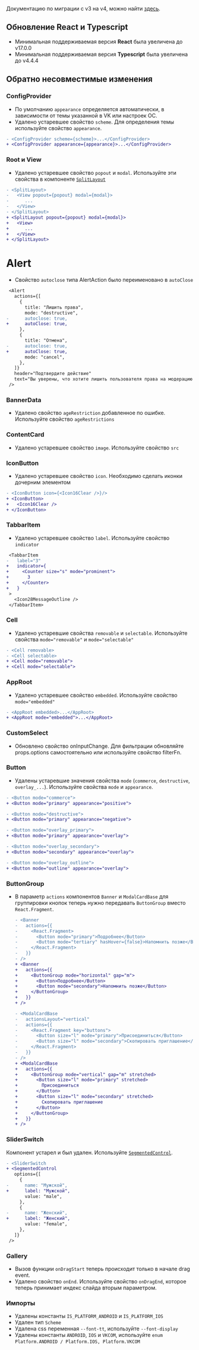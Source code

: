 Документацию по миграции c v3 на v4, можно найти [здесь](https://github.com/VKCOM/VKUI/releases/tag/v4.0.0).

## Обновление React и Typescript

- Минимальная поддерживаемая версия **React** была увеличена до v17.0.0
- Минимальная поддерживаемая версия **Typescript** была увеличена до v4.4.4

## Обратно несовместимые изменения

### ConfigProvider

- По умолчанию `appearance` определяется автоматически, в зависимости от темы указанной в VK или настроек ОС.
- Удалено устаревшее свойство `scheme`. Для определения темы используйте свойство `appearance`.

```diff
- <ConfigProvider scheme={scheme}>...</ConfigProvider>
+ <ConfigProvider appearance={appearance}>...</ConfigProvider>
```

### Root и View

- Удалено устаревшее свойство `popout` и `modal`. Используйте эти свойства в компоненте [`SplitLayout`](#/SplitLayout)

```diff
- <SplitLayout>
-   <View popout={popout} modal={modal}>
-      ...
-   </View>
- </SplitLayout>
+ <SplitLayout popout={popout} modal={modal}>
+   <View>
+      ...
+   </View>
+ </SplitLayout>
```

# Alert

- Свойство `autoclose` типа AlertAction было переименовано в `autoClose`

```diff
 <Alert
   actions={[
     {
       title: "Лишить права",
       mode: "destructive",
-      autoclose: true,
+      autoClose: true,
     },
     {
       title: "Отмена",
-      autoclose: true,
+      autoClose: true,
       mode: "cancel",
     },
   ]}
   header="Подтвердите действие"
   text="Вы уверены, что хотите лишить пользователя права на модерацию контента?"
 />
```

### BannerData

- Удалено свойство `ageRestriction` добавленное по ошибке. Используйте свойство `ageRestrictions`

### ContentCard

- Удалено устаревшее свойство `image`. Используйте свойство `src`

### IconButton

- Удалено устаревшее свойство `icon`. Необходимо сделать иконки дочерним элементом

```diff
- <IconButton icon={<Icon16Clear />}/>
+ <IconButton>
+   <Icon16Clear />
+ </IconButton>
```

### TabbarItem

- Удалено устаревшее свойство `label`. Используйте свойство `indicator`

```diff
 <TabbarItem
-   label="3"
+   indicator={
+     <Counter size="s" mode="prominent">
+       3
+     </Counter>
+   }
 >
   <Icon28MessageOutline />
 </TabbarItem>
```

### Cell

- Удалено устаревшие свойства `removable` и `selectable`. Используйте свойства `mode="removable"` и `mode="selectable"`

```diff
- <Cell removable>
- <Cell selectable>
+ <Cell mode="removable">
+ <Cell mode="selectable">
```

### AppRoot

- Удалено устаревшее свойство `embedded`. Используйте свойство `mode="embedded"`

```diff
- <AppRoot embedded>...</AppRoot>
+ <AppRoot mode="embedded">...</AppRoot>
```

### CustomSelect

- Обновлено свойство onInputChange. Для фильтрации обновляйте props.options самостоятельно или используйте свойство filterFn.

### Button

- Удалены устаревшие значения свойства `mode` (`commerce`, `destructive`, `overlay_...`). Используйте свойства `mode` и `appearance`.

```diff
- <Button mode="commerce">
+ <Button mode="primary" appearance="positive">

- <Button mode="destructive">
+ <Button mode="primary" appearance="negative">

- <Button mode="overlay_primary">
+ <Button mode="primary" appearance="overlay">

- <Button mode="overlay_secondary">
+ <Button mode="secondary" appearance="overlay">

- <Button mode="overlay_outline">
+ <Button mode="outline" appearance="overlay">
```

### ButtonGroup

- В параметр `actions` компонентов `Banner` и `ModalCardBase` для группировки кнопок теперь нужно передавать `ButtonGroup` вместо `React.Fragment`.

  ```diff
  - <Banner
  -   actions={{
  -     <React.Fragment>
  -       <Button mode="primary">Подробнее</Button>
  -       <Button mode="tertiary" hasHover={false}>Напомнить позже</Button>
  -     </React.Fragment>
  -   }}
  - />
  + <Banner
  +   actions={{
  +     <ButtonGroup mode="horizontal" gap="m">
  +       <Button>Подробнее</Button>
  +       <Button mode="secondary">Напомнить позже</Button>
  +     </ButtonGroup>
  +   }}
  + />
  ```

  ```diff
  - <ModalCardBase
  -   actionsLayout="vertical"
  -   actions={{
  -     <React.Fragment key="buttons">
  -       <Button size="l" mode="primary">Присоединиться</Button>
  -       <Button size="l" mode="secondary">Скопировать приглашение</Button>
  -     </React.Fragment>
  -   }}
  - />
  + <ModalCardBase
  +   actions={{
  +     <ButtonGroup mode="vertical" gap="m" stretched>
  +       <Button size="l" mode="primary" stretched>
  +         Присоединиться
  +       </Button>
  +       <Button size="l" mode="secondary" stretched>
  +         Скопировать приглашение
  +       </Button>
  +     </ButtonGroup>
  +   }}
  + />
  ```

### SliderSwitch

Компонент устарел и был удален. Используйте [`SegmentedControl`](#/SegmentedControl).

```diff
- <SliderSwitch
+ <SegmentedControl
   options={[
     {
-      name: "Мужской",
+      label: "Мужской",
       value: "male",
     },
     {
-      name: "Женский",
+      label: "Женский",
       value: "female",
     },
   ]}
 />
```

### Gallery

- Вызов функции `onDragStart` теперь происходит только в начале drag event.
- Удалено свойство `onEnd`. Используйте свойство `onDragEnd`, которое теперь принимает индекс слайда вторым параметром.

### Импорты

- Удалены константы `IS_PLATFORM_ANDROID` и `IS_PLATFORM_IOS`
- Удален тип `Scheme`
- Удалена css переменная `--font-tt`, используйте `--font-display`
- Удалены константы `ANDROID`, `IOS` и `VKCOM`, используйте `enum` `Platform.ANDROID / Platform.IOS, Platform.VKCOM`
